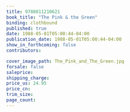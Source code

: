 ```yaml
---
title: 9780811210621
book_title: "The Pink & the Green"
binding: clothbound
published: true
date: 1988-05-01T05:00:44-04:00
publication_date: 1988-05-01T05:00:44-04:00
show_in_forthcoming: false
contributors:

cover_image_path: The_Pink_and_The_Green.jpg
forsale: false
saleprice:
shipping_charge:
price_us: 24.95
price_cn:
trim_size:
page_count:
---
```


